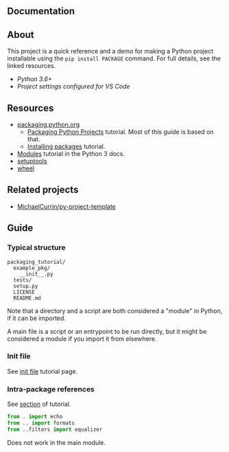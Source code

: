 ## Documentation


## About

This project is a quick reference and a demo for making a Python project installable using the `pip install PACKAGE` command. For full details, see the linked resources.


- _Python 3.6+_
- _Project settings configured for VS Code_


## Resources

- [packaging.python.org](https://packaging.python.org)
    - [Packaging Python Projects](https://packaging.python.org/tutorials/packaging-projects/) tutorial. Most of this guide is based on that.
    - [Installing packages](https://packaging.python.org/tutorials/installing-packages/) tutorial.
- [Modules](https://docs.python.org/3/tutorial/modules.html#packages) tutorial in the Python 3 docs.
- [setuptools](https://packaging.python.org/key_projects/#setuptools)
- [wheel](https://packaging.python.org/key_projects/#wheel)


## Related projects

- [MichaelCurrin/py-project-template](https://github.com/MichaelCurrin/py-project-template)


## Guide


### Typical structure

```
packaging_tutorial/
  example_pkg/
    __init__.py
  tests/
  setup.py
  LICENSE
  README.md
```

Note that a directory and a script are both considered a "module" in Python, if it can be imported.

A main file is a script or an entrypoint to be run directly, but it might be considered a module if you import it from elsewhere.


### Init file

See [init file](init_file.md) tutorial page.


### Intra-package references

See [section](https://docs.python.org/3/tutorial/modules.html#intra-package-references) of tutorial.

```python
from . import echo
from .. import formats
from ..filters import equalizer
```

Does not work in the main module.
